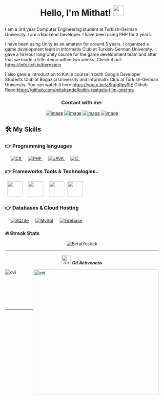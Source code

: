 

<h1><p align="center">Hello, I'm Mithat! <img src="https://media.giphy.com/media/hvRJCLFzcasrR4ia7z/giphy.gif" width="35px"></h1></p>

I am a 3rd year Computer Engineering student at Turkish-German University. I am a Backend Developer. I have been using PHP for 3 years.

I have been using Unity as an amateur for around 5 years. I organized a game development team in Informatix Club at Turkish-German University. I gave a 16 Hour long Unity course for the game development team and after that we made a little demo within two weeks. 
Check it out: https://infx.itch.io/bernstein

I also gave a introduction to Kotlin course in both Google Developer Students Club at Boğaziçi University and Informatix Club at Turkish-German University.
You can watch it here:https://youtu.be/aSnpgRpy9IE
Github Repo:https://github.com/mitokande/kotlin-rastgele-film-onerme


<h3 align="center">Contact with me:</h3>
<div align="center">

[![image](https://img.shields.io/badge/LinkedIn-0077B5?style=for-the-badge&logo=linkedin&logoColor=white)](https://www.linkedin.com/in/mithat-can-turan/)
[![image](https://img.shields.io/badge/Instagram-E4405F?style=for-the-badge&logo=instagram&logoColor=white)](https://www.instagram.com/mithat.kandemir/)
[![image](https://img.shields.io/badge/Twitter-1DA1F2?style=for-the-badge&logo=twitter&logoColor=white)](https://twitter.com/mith_ck)
[![image](https://img.shields.io/badge/Gmail-D14836?style=for-the-badge&logo=gmail&logoColor=white)](mailto:info.benmithat18@gmail.com)
  
</div>



## 🛠️ My Skills

### 👉 Programming languages

<p align="left"> 
  &emsp;
  <a href="" target="_blank"> 
     <img alt="C#" src="https://img.shields.io/badge/csharp%20-%23F7DF1E.svg?logo=csharp&logoColor=white&color=5cb85c">
   </a>
    &emsp;
  <a href="">
    <img alt="PHP" src="https://img.shields.io/badge/php-%23F7DF1E.svg?logo=php&logoColor=white&color=d9534f"/>
  </a>
    &emsp;
  <a href="">
    <img alt="JAVA" src="https://img.shields.io/badge/java-%23F7DF1E.svg?logo=java&logoColor=white&color=5bc0de"/>
  </a>
  &emsp;
  <a href="">
    <img alt="C" src="https://img.shields.io/badge/c-%23F7DF1E.svg?logo=c&logoColor=white&color=purple"/>
  </a>
      &emsp;
</p>

### 👉  Frameworks Tools & Technologies..
<p align="left">
  <code> <img height="50" src="https://www.vectorlogo.zone/logos/laravel/laravel-ar21.svg"> </code>
  <code> <img height="50" src="https://www.vectorlogo.zone/logos/kotlinlang/kotlinlang-ar21.svg"> </code>
  <code> <img height="50" src="https://www.vectorlogo.zone/logos/reactjs/reactjs-ar21.svg"> </code>
   <code><img height="50" src="https://www.vectorlogo.zone/logos/github/github-icon.svg"></code>

</p>

### 👉 Databases & Cloud Hosting
<p align="left">
  &emsp;
    <a href="https://www.sqlite.org/"><img alt="SQLite" src ="https://img.shields.io/badge/sqlite-%2307405e.svg?style=flat&logo=sqlite&logoColor=white"/></a>
  &emsp;
    <a href="https://www.mysql.com/"><img alt="MySql" src="https://www.vectorlogo.zone/logos/mysql/mysql-ar21.svg"></a>
  &emsp;
    <a href="https://firebase.google.com/"><img alt="Firebase" src ="https://img.shields.io/badge/Firebase-%23316192.svg?logo=firebase&logoColor=black&color=yellow"></a>
    &emsp;
 </p>


### 🔥 Streak Stats
<p align="center"><img src="https://github-readme-streak-stats.herokuapp.com/?user=BeratYesbek&theme=algolia" alt="BeratYesbek"  /></p>

<hr>
<p align="center">
 <img src="https://media.giphy.com/media/W5eoZHPpUx9sapR0eu/giphy.gif" width="30px" alt="Git"/>&nbsp;<i><b>Git Activeness</b></i></p>
 
<p><img align="left" src="https://github-readme-stats.vercel.app/api/top-langs?username=mitokande&show_icons=true&locale=en&layout=compact&theme=chartreuse-dark&hide=python,html,css" alt="ovi" /></p>
<p>&nbsp;<img align="right" src="https://github-readme-stats.vercel.app/api?username=mitokande&show_icons=true&locale=en&theme=chartreuse-dark" alt="ovi" width="410" /></p>
<br><br><br><br><br>

<hr>
